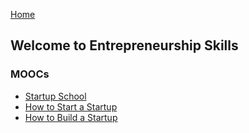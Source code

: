 [Home](index.md)
## Welcome to Entrepreneurship Skills

### MOOCs

- [Startup School](https://www.startupschool.org/)
- [How to Start a Startup](https://www.ycombinator.com/library/carousel/How%20to%20Start%20a%20Startup%20-%20A%20course%20Y%20Combinator%20taught%20at%20Stanford)
- [How to Build a Startup](https://www.udacity.com/course/how-to-build-a-startup--ep245)
